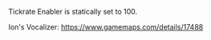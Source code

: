 Tickrate Enabler is statically set to 100.

Ion's Vocalizer: https://www.gamemaps.com/details/17488
